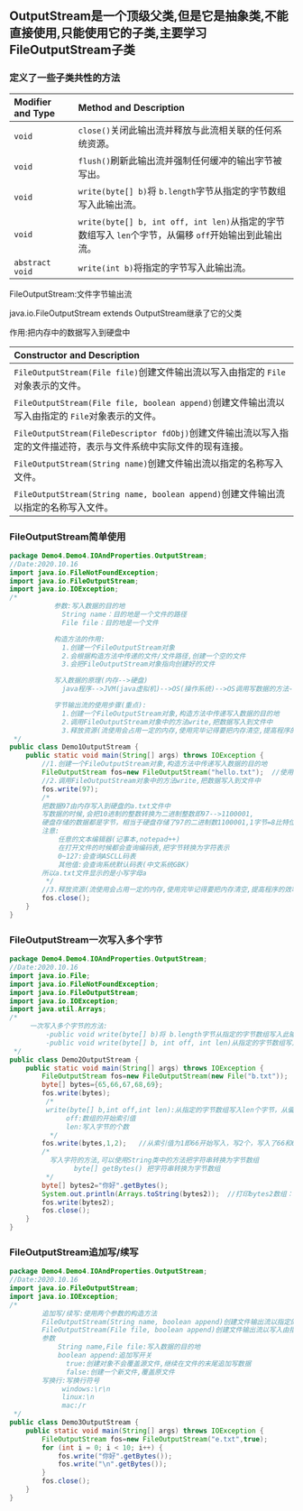 <!-- toc -->

## OutputStream是一个顶级父类,但是它是抽象类,不能直接使用,只能使用它的子类,主要学习FileOutputStream子类

### 定义了一些子类共性的方法

| Modifier and Type | Method and Description                                       |
| :---------------- | :----------------------------------------------------------- |
| `void`            | `close()`关闭此输出流并释放与此流相关联的任何系统资源。      |
| `void`            | `flush()`刷新此输出流并强制任何缓冲的输出字节被写出。        |
| `void`            | `write(byte[] b)`将 `b.length`字节从指定的字节数组写入此输出流。 |
| `void`            | `write(byte[] b, int off, int len)`从指定的字节数组写入 `len`个字节，从偏移 `off`开始输出到此输出流。 |
| `abstract void`   | `write(int b)`将指定的字节写入此输出流。                     |

FileOutputStream:文件字节输出流

java.io.FileOutputStream extends OutputStream继承了它的父类

作用:把内存中的数据写入到硬盘中

| Constructor and Description                                  |
| :----------------------------------------------------------- |
| `FileOutputStream(File file)`创建文件输出流以写入由指定的 `File`对象表示的文件。 |
| `FileOutputStream(File file, boolean append)`创建文件输出流以写入由指定的 `File`对象表示的文件。 |
| `FileOutputStream(FileDescriptor fdObj)`创建文件输出流以写入指定的文件描述符，表示与文件系统中实际文件的现有连接。 |
| `FileOutputStream(String name)`创建文件输出流以指定的名称写入文件。 |
| `FileOutputStream(String name, boolean append)`创建文件输出流以指定的名称写入文件。 |

### FileOutputStream简单使用

```java
package Demo4.Demo4.IOAndProperties.OutputStream;
//Date:2020.10.16
import java.io.FileNotFoundException;
import java.io.FileOutputStream;
import java.io.IOException;
/*
           参数:写入数据的目的地
             String name：目的地是一个文件的路径
             File file：目的地是一个文件

           构造方法的作用:
             1.创建一个FileOutputStream对象
             2.会根据构造方法中传递的文件/文件路径,创建一个空的文件
             3.会把FileOutputStream对象指向创建好的文件

           写入数据的原理(内存-->硬盘)
             java程序-->JVM(java虚拟机)-->OS(操作系统)-->OS调用写数据的方法-->把数据写入到文件中

           字节输出流的使用步骤(重点):
             1.创建一个FileOutputStream对象,构造方法中传递写入数据的目的地
             2.调用FileOutputStream对象中的方法write,把数据写入到文件中
             3.释放资源(流使用会占用一定的内存,使用完毕记得要把内存清空,提高程序的效率)
 */
public class Demo1OutputStream {
    public static void main(String[] args) throws IOException {
        //1.创建一个FileOutputStream对象,构造方法中传递写入数据的目的地
        FileOutputStream fos=new FileOutputStream("hello.txt");  //使用一个相对路径
        //2.调用FileOutputStream对象中的方法write,把数据写入到文件中
        fos.write(97);
        /*
        把数据97由内存写入到硬盘的a.txt文件中
        写数据的时候,会把10进制的整数转换为二进制整数即97-->1100001,
        硬盘存储的数据都是字节，相当于硬盘存储了97的二进制数1100001,1字节=8比特位(10101010)
        注意:
            任意的文本编辑器(记事本,notepad++)
            在打开文件的时候都会查询编码表,把字节转换为字符表示
            0~127:会查询ASCLL码表
            其他值:会查询系统默认码表(中文系统GBK)
        所以a.txt文件显示的是小写字母a
         */
        //3.释放资源(流使用会占用一定的内存,使用完毕记得要把内存清空,提高程序的效率)
        fos.close();
    }
}
```

### FileOutputStream一次写入多个字节

```java
package Demo4.Demo4.IOAndProperties.OutputStream;
//Date:2020.10.16
import java.io.File;
import java.io.FileNotFoundException;
import java.io.FileOutputStream;
import java.io.IOException;
import java.util.Arrays;
/*
     一次写入多个字节的方法:
         -public void write(byte[] b)将 b.length字节从指定的字节数组写入此输出流
         -public void write(byte[] b, int off, int len)从指定的字节数组写入len个字节,从偏移off开始输出到此输出流
 */
public class Demo2OutputStream {
    public static void main(String[] args) throws IOException {
        FileOutputStream fos=new FileOutputStream(new File("b.txt"));
        byte[] bytes={65,66,67,68,69};
        fos.write(bytes);
         /*
         write(byte[] b,int off,int len):从指定的字节数组写入len个字节，从偏移off开始输出到此输出流
              off:数组的开始索引值
              len:写入字节的个数
          */
        fos.write(bytes,1,2);   //从索引值为1即66开始写入，写2个，写入了66和67，所以显示的是B，C
        /*
          写入字符的方法,可以使用String类中的方法把字符串转换为字节数组
                byte[] getBytes() 把字符串转换为字节数组
         */
        byte[] bytes2="你好".getBytes();
        System.out.println(Arrays.toString(bytes2));  //打印bytes2数组：[-28, -67, -96, -27, -91, -67]
        fos.write(bytes2);
        fos.close();
    }
}

```

### FileOutputStream追加写/续写

```java
package Demo4.Demo4.IOAndProperties.OutputStream;
//Date:2020.10.16
import java.io.FileOutputStream;
import java.io.IOException;
/*
        追加写/续写:使用两个参数的构造方法
        FileOutputStream(String name, boolean append)创建文件输出流以指定的名称写入文件
        FileOutputStream(File file, boolean append)创建文件输出流以写入由指定的 "File"对象表示的文件
        参数
            String name,File file:写入数据的目的地
            boolean append:追加写开关
              true:创建对象不会覆盖源文件,继续在文件的末尾追加写数据
              false:创建一个新文件,覆盖原文件
        写换行:写换行符号
             windows:\r\n
             linux:\n
             mac:/r
 */
public class Demo3OutputStream {
    public static void main(String[] args) throws IOException {
        FileOutputStream fos=new FileOutputStream("e.txt",true);
        for (int i = 0; i < 10; i++) {
            fos.write("你好".getBytes());
            fos.write("\n".getBytes());
        }
        fos.close();
    }
}

```

